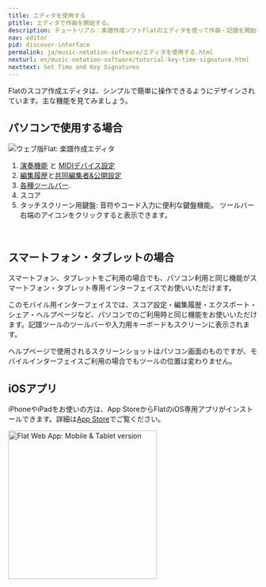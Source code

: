```yaml
---
title: エディタを使用する
ptitle: エディタで作曲を開始する。
description: チュートリアル：楽譜作成ソフトFlatのエディタを使って作曲・記譜を開始します。
nav: editor
pid: discover-interface
permalink: ja/music-notation-software/エディタを使用する.html
nexturl: en/music-notation-software/tutorial-key-time-signature.html
nexttext: Set Time and Key Signatures
---
```


Flatのスコア作成エディタは、シンプルで簡単に操作できるようにデザインされています。主な機能を見てみましょう。

## パソコンで使用する場合

![ウェブ版Flat: 楽譜作成エディタ](/help/assets/img/editor/editor-overview-highlights.png)

1. [演奏機能](/help/en/music-notation-software/playback.html) と [MIDIデバイス設定](https://flat.io/midi-devices/setup)
2. [編集履歴](https://blog.flat.io/introducing-smart-history/)と[共同編集者&公開設定](/help/en/music-notation-software/share-collaborate.html) 
3. [各種ツールバー](/help/en/music-notation-software/notation-features.html).
4. スコア
5. タッチスクリーン用鍵盤: 音符やコード入力に便利な鍵盤機能。
ツールバー右端のアイコンをクリックすると表示できます。 
<br>

## スマートフォン・タブレットの場合

スマートフォン、タブレットをご利用の場合でも、パソコン利用と同じ機能がスマートフォン・タブレット専用インターフェイスでお使いいただけます。

このモバイル用インターフェイスでは、スコア設定・編集履歴・エクスポート・シェア・ヘルプページなど、パソコンでのご利用時と同じ機能をお使いいただけます。記譜ツールのツールバーや入力用キーボードもスクリーンに表示されます。

ヘルプページで使用されるスクリーンショットはパソコン画面のものですが、モバイルインターフェイスご利用の場合でもツールの位置は変わりません。
<br>

## iOSアプリ
iPhoneやiPadをお使いの方は、App StoreからFlatのiOS専用アプリがインストールできます。詳細は[App Store](https://flat.io/ja)でご覧ください。

<img src="/help/assets/img/editor/mobile-interface.png" style="width: 300px; border: 0;" alt="Flat Web App: Mobile & Tablet version">


